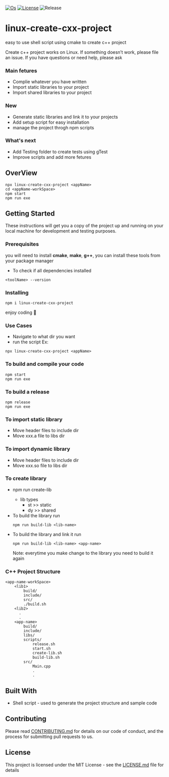 [![Os](https://img.shields.io/badge/os-linux-green.svg?branch=master)](https://img.shields.io/badge/os-linux-green)
[![License](https://img.shields.io/github/license/sohaibqasem/linux-create-cxx-project)](https://img.shields.io/github/license/sohaibqasem/linux-create-cxx-project)
![Release](https://img.shields.io/github/v/release/sohaibqasem/linux-create-cxx-project?include_prereleases)


# linux-create-cxx-project
easy to use shell script using cmake to create c++ project


Create c++ project  works on Linux.
If something doesn’t work, please file an issue.
If you have questions or need help, please ask

### Main fetures
 * Complie whatever you have written
 * Import static libraries to your project
 * Import shared libraries to your project
 ### New
 * Generate static libraries and link it to your projects
 * Add setup script for easy installation
 * manage the project throgh npm scripts 
 ### What's next
 * Add Testing folder to create tests using gTest
 * Improve scripts and add more fetures

## OverView
```
npx linux-create-cxx-project <appName>
cd <appName-workSpace>
npm start
npm run exe
```

## Getting Started

These instructions will get you a copy of the project up and running on your local machine for development and testing purposes.


### Prerequisites

you will need to install **cmake**, **make**, **g++**, you can install these tools from your package manager

* To check if all dependencies installed
```
<toolName> --version
```

### Installing
```
npm i linux-create-cxx-project
```

enjoy coding :rocket:

### Use Cases
* Navigate to what dir you want
* run the script 
Ex:
```
npx linux-create-cxx-project <appName>
```
### To build and compile your code
  ```
  npm start
  npm run exe
  ```
  
### To build a release
   ```
   npm release
   npm run exe
   ```

### To import static library
   * Move header files to include dir
   * Move xxx.a file to libs dir

### To import dynamic library
   * Move header files to include dir
   * Move xxx.so file to libs dir
     
### To create library
   - npm run create-lib <lib-name> <lib-type>
       * lib types
          - st >> static
          - dy >> shared
   - To build the library run 
     ```
     npm run build-lib <lib-name>
     ```
   - To build the library and link it run
     ```
     npm run build-lib <lib-name> <app-name>
     ```
     Note: everytime you make change to the library you need to build it again
   
### C++ Project Structure
  ```
  <app-name-workSpace>
      <lib1>
          build/
          include/
          src/
          ./build.sh
      <lib2>
        .
        .
      <app-name>
          build/
          include/
          libs/
          scripts/
              release.sh
              start.sh
              create-lib.sh
              build-lib.sh
          src/
              Main.cpp
              .
              .
  ```
  
## Built With

* Shell script - used to generate the project structure and sample code

## Contributing

Please read [CONTRIBUTING.md](CONTRIBUTING.md) for details on our code of conduct, and the process for submitting pull requests to us.


## License

This project is licensed under the MIT License - see the [LICENSE.md](LICENSE) file for details
